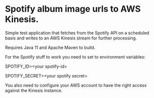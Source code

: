 # Spotify album image urls to AWS Kinesis.

Simple test application that fetches from the Spotify API on a scheduled basis and
writes to an AWS Kinesis stream for further processing.

Requires Java 11 and Apache Maven to build.

For the Spotify stuff to work you need to set to environment variables:

SPOTIFY_ID=\<your spotify-id>

SPOTIFY_SECRET=\<your spotify secret>

You also need to configure your AWS account to have the right access against 
the Kinesis instance.
